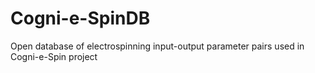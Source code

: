 # Cogni-e-SpinDB
Open database of electrospinning input-output parameter pairs used in Cogni-e-Spin project
